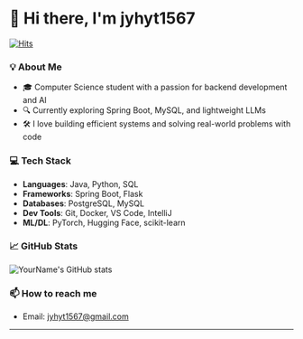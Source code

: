 # 👋 Hi there, I'm jyhyt1567

[![Hits](https://hits.seeyoufarm.com/api/count/incr/badge.svg?url=https%3A%2F%2Fgithub.com%2Fjyhyt1567&count_bg=%2376FB11&title_bg=%23198BD7&icon=github.svg&icon_color=%23000000&title=Visitors&edge_flat=false)](https://hits.seeyoufarm.com)

### 💡 About Me
- 🎓 Computer Science student with a passion for backend development and AI
- 🔍 Currently exploring Spring Boot, MySQL, and lightweight LLMs
- 🛠️ I love building efficient systems and solving real-world problems with code

### 💻 Tech Stack
- **Languages**: Java, Python, SQL
- **Frameworks**: Spring Boot, Flask
- **Databases**: PostgreSQL, MySQL
- **Dev Tools**: Git, Docker, VS Code, IntelliJ
- **ML/DL**: PyTorch, Hugging Face, scikit-learn

### 📈 GitHub Stats
![YourName's GitHub stats](https://github-readme-stats.vercel.app/api?username=YourGitHubID&show_icons=true&theme=default)

### 📫 How to reach me
- Email: jyhyt1567@gmail.com  

---


